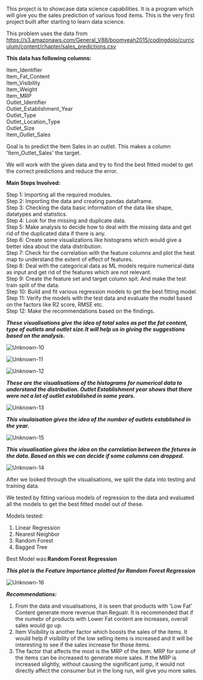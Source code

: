 This project is to showcase data science capabilities. It is a program which will give you the sales prediction of various food items. This is the very first project built after starting to learn data science.

This problem uses the data from https://s3.amazonaws.com/General_V88/boomyeah2015/codingdojo/curriculum/content/chapter/sales_predictions.csv

**This data has following columns:**

Item_Identifier\
Item_Fat_Content\
Item_Visibility\
Item_Weight\
Item_MRP\
Outlet_Identifier\
Outlet_Establishment_Year\
Outlet_Type\
Outlet_Location_Type\
Outlet_Size\
Item_Outlet_Sales

Goal is to predict the Item Sales in an outlet. This makes a column 'Item_Outlet_Sales' the target.

We will work with the given data and try to find the best fitted model to get the correct predictions and reduce the error. 

**Main Steps Involved:**

Step 1: Importing all the required modules.\
Step 2: Importing the data and creating pandas dataframe.\
Step 3: Checking the data basic information of the data like shape, datatypes and statistics.\
Step 4: Look for the missing and duplicate data.\
Step 5: Make analysis to decide how to deal with the missing data and get rid of the duplicated data if there is any.\
Step 6: Create some visualizations like histograms which would give a better idea about the data distribution.\
Step 7: Check for the correlation with the feature columns and plot the heat map to understand the extent of effect of features.\
Step 8: Deal with the categorical data as ML models require numerical data as input and get rid of the features which are not relevant.\
Step 9: Create the feature set and target column spit. And make the test train split of the data.\
Step 10: Build and fit various regression models to get the best fitting model.\
Step 11: Verify the models with the test data and evaluate the model based on the factors like R2 score, RMSE etc.\
Step 12: Make the recommendations based on the findings.

***These visualisations give the idea of total sales as pet the fat content, type of outlets and outlet size.It will help us in giving the suggestions based on the analysis.***

![Unknown-10](https://user-images.githubusercontent.com/31748299/121499188-00289580-c992-11eb-8f5c-d52288bf1302.png)

![Unknown-11](https://user-images.githubusercontent.com/31748299/121500007-c1470f80-c992-11eb-9e2a-ee321046f808.png)

![Unknown-12](https://user-images.githubusercontent.com/31748299/121500437-23077980-c993-11eb-88c9-ea7acb138bad.png)


***These are the visualisations of the histograms for numerical data to understand the distribution. Outlet Establishment year shows that there were not a lot of outlet established in some years.***

![Unknown-13](https://user-images.githubusercontent.com/31748299/121500615-534f1800-c993-11eb-9b11-e6b648ac9e19.png)


***This visulaisation gives the idea of the number of outlets established in the year.***

![Unknown-15](https://user-images.githubusercontent.com/31748299/121502013-9b226f00-c994-11eb-859f-05ef44e22c17.png)


***This visualisation gives the idea on the correlation between the fetures in the data. Based on this we can decide if some columns can dropped.***

![Unknown-14](https://user-images.githubusercontent.com/31748299/121501235-e5efb700-c993-11eb-8be2-68e0f10d8744.png)


After we looked through the visualisations, we split the data into testing and training data.

We tested by fitting various models of regression to the data and evaluated all the models to get the best fitted model out of these.

Models tested:
1. Linear Regression
2. Nearest Neighbor
3. Random Forest
4. Bagged Tree

Best Model was:**Random Forest Regression**

***This plot is the Feature Importance plotted for Random Forest Regression***

![Unknown-16](https://user-images.githubusercontent.com/31748299/121573736-6f29dc80-c9da-11eb-8f62-804189b68ca7.png)


***Recommendations:***
1. From the data and visualisations, it is seen that products with 'Low Fat' Content generate more revenue than Regualr. It is recommended that if the numebr of products with Lower Fat content are increases, overall sales would go up.
2. Item Visibility is another factor which boosts the sales of the items. It would help if visibility of the low selling items is increased and it will be interesting to see if the sales increase for those items. 
3. The factor that affects the most is the MRP of the item. MRP for some of the items can be increased to generate more sales. If the MRP is increased slightly, without causing the significant jump, it would not directly affect the consumer but in the long run, will give you more sales.






